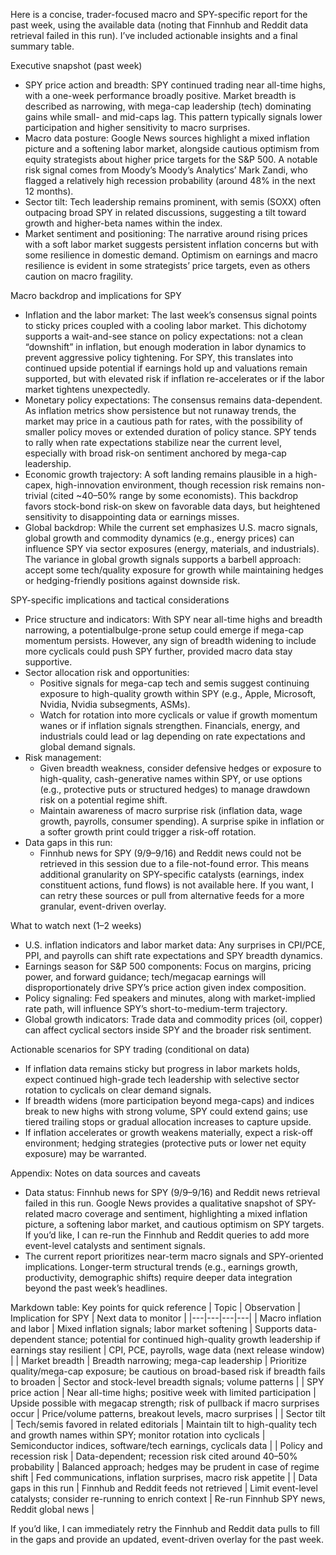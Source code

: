 Here is a concise, trader-focused macro and SPY-specific report for the past week, using the available data (noting that Finnhub and Reddit data retrieval failed in this run). I’ve included actionable insights and a final summary table.

Executive snapshot (past week)
- SPY price action and breadth: SPY continued trading near all-time highs, with a one-week performance broadly positive. Market breadth is described as narrowing, with mega-cap leadership (tech) dominating gains while small- and mid-caps lag. This pattern typically signals lower participation and higher sensitivity to macro surprises.
- Macro data posture: Google News sources highlight a mixed inflation picture and a softening labor market, alongside cautious optimism from equity strategists about higher price targets for the S&P 500. A notable risk signal comes from Moody’s Moody’s Analytics’ Mark Zandi, who flagged a relatively high recession probability (around 48% in the next 12 months).
- Sector tilt: Tech leadership remains prominent, with semis (SOXX) often outpacing broad SPY in related discussions, suggesting a tilt toward growth and higher-beta names within the index.
- Market sentiment and positioning: The narrative around rising prices with a soft labor market suggests persistent inflation concerns but with some resilience in domestic demand. Optimism on earnings and macro resilience is evident in some strategists’ price targets, even as others caution on macro fragility.

Macro backdrop and implications for SPY
- Inflation and the labor market: The last week’s consensus signal points to sticky prices coupled with a cooling labor market. This dichotomy supports a wait-and-see stance on policy expectations: not a clean “downshift” in inflation, but enough moderation in labor dynamics to prevent aggressive policy tightening. For SPY, this translates into continued upside potential if earnings hold up and valuations remain supported, but with elevated risk if inflation re-accelerates or if the labor market tightens unexpectedly.
- Monetary policy expectations: The consensus remains data-dependent. As inflation metrics show persistence but not runaway trends, the market may price in a cautious path for rates, with the possibility of smaller policy moves or extended duration of policy stance. SPY tends to rally when rate expectations stabilize near the current level, especially with broad risk-on sentiment anchored by mega-cap leadership.
- Economic growth trajectory: A soft landing remains plausible in a high-capex, high-innovation environment, though recession risk remains non-trivial (cited ~40–50% range by some economists). This backdrop favors stock-bond risk-on skew on favorable data days, but heightened sensitivity to disappointing data or earnings misses.
- Global backdrop: While the current set emphasizes U.S. macro signals, global growth and commodity dynamics (e.g., energy prices) can influence SPY via sector exposures (energy, materials, and industrials). The variance in global growth signals supports a barbell approach: accept some tech/quality exposure for growth while maintaining hedges or hedging-friendly positions against downside risk.

SPY-specific implications and tactical considerations
- Price structure and indicators: With SPY near all-time highs and breadth narrowing, a potentialbulge-prone setup could emerge if mega-cap momentum persists. However, any sign of breadth widening to include more cyclicals could push SPY further, provided macro data stay supportive.
- Sector allocation risk and opportunities:
  - Positive signals for mega-cap tech and semis suggest continuing exposure to high-quality growth within SPY (e.g., Apple, Microsoft, Nvidia, Nvidia subsegments, ASMs).
  - Watch for rotation into more cyclicals or value if growth momentum wanes or if inflation signals strengthen. Financials, energy, and industrials could lead or lag depending on rate expectations and global demand signals.
- Risk management:
  - Given breadth weakness, consider defensive hedges or exposure to high-quality, cash-generative names within SPY, or use options (e.g., protective puts or structured hedges) to manage drawdown risk on a potential regime shift.
  - Maintain awareness of macro surprise risk (inflation data, wage growth, payrolls, consumer spending). A surprise spike in inflation or a softer growth print could trigger a risk-off rotation.
- Data gaps in this run:
  - Finnhub news for SPY (9/9–9/16) and Reddit news could not be retrieved in this session due to a file-not-found error. This means additional granularity on SPY-specific catalysts (earnings, index constituent actions, fund flows) is not available here. If you want, I can retry these sources or pull from alternative feeds for a more granular, event-driven overlay.

What to watch next (1–2 weeks)
- U.S. inflation indicators and labor market data: Any surprises in CPI/PCE, PPI, and payrolls can shift rate expectations and SPY breadth dynamics.
- Earnings season for S&P 500 components: Focus on margins, pricing power, and forward guidance; tech/megacap earnings will disproportionately drive SPY’s price action given index composition.
- Policy signaling: Fed speakers and minutes, along with market-implied rate path, will influence SPY’s short-to-medium-term trajectory.
- Global growth indicators: Trade data and commodity prices (oil, copper) can affect cyclical sectors inside SPY and the broader risk sentiment.

Actionable scenarios for SPY trading (conditional on data)
- If inflation data remains sticky but progress in labor markets holds, expect continued high-grade tech leadership with selective sector rotation to cyclicals on clear demand signals.
- If breadth widens (more participation beyond mega-caps) and indices break to new highs with strong volume, SPY could extend gains; use tiered trailing stops or gradual allocation increases to capture upside.
- If inflation accelerates or growth weakens materially, expect a risk-off environment; hedging strategies (protective puts or lower net equity exposure) may be warranted.

Appendix: Notes on data sources and caveats
- Data status: Finnhub news for SPY (9/9–9/16) and Reddit news retrieval failed in this run. Google News provides a qualitative snapshot of SPY-related macro coverage and sentiment, highlighting a mixed inflation picture, a softening labor market, and cautious optimism on SPY targets. If you’d like, I can re-run the Finnhub and Reddit queries to add more event-level catalysts and sentiment signals.
- The current report prioritizes near-term macro signals and SPY-oriented implications. Longer-term structural trends (e.g., earnings growth, productivity, demographic shifts) require deeper data integration beyond the past week’s headlines.

Markdown table: Key points for quick reference
| Topic | Observation | Implication for SPY | Next data to monitor |
|---|---|---|---|
| Macro inflation and labor | Mixed inflation signals; labor market softening | Supports data-dependent stance; potential for continued high-quality growth leadership if earnings stay resilient | CPI, PCE, payrolls, wage data (next release window) |
| Market breadth | Breadth narrowing; mega-cap leadership | Prioritize quality/mega-cap exposure; be cautious on broad-based risk if breadth fails to broaden | Sector and stock-level breadth signals; volume patterns |
| SPY price action | Near all-time highs; positive week with limited participation | Upside possible with megacap strength; risk of pullback if macro surprises occur | Price/volume patterns, breakout levels, macro surprises |
| Sector tilt | Tech/semis favored in related editorials | Maintain tilt to high-quality tech and growth names within SPY; monitor rotation into cyclicals | Semiconductor indices, software/tech earnings, cyclicals data |
| Policy and recession risk | Data-dependent; recession risk cited around 40–50% probability | Balanced approach; hedges may be prudent in case of regime shift | Fed communications, inflation surprises, macro risk appetite |
| Data gaps in this run | Finnhub and Reddit feeds not retrieved | Limit event-level catalysts; consider re-running to enrich context | Re-run Finnhub SPY news, Reddit global news |

If you’d like, I can immediately retry the Finnhub and Reddit data pulls to fill in the gaps and provide an updated, event-driven overlay for the past week.